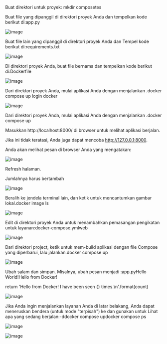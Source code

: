 Buat direktori untuk proyek: mkdir composetes

Buat file yang dipanggil di direktori proyek Anda dan tempelkan kode berikut di:app.py


![image](https://github.com/isnizuliani/tekn-cloud-computing/assets/127279123/e996f9af-efac-4629-a527-1a50e58e03fa)

Buat file lain yang dipanggil di direktori proyek Anda dan Tempel kode berikut di:requirements.txt

![image](https://github.com/isnizuliani/tekn-cloud-computing/assets/127279123/2b77f58d-7603-4f22-ac20-37a509ace1cf)


Di direktori proyek Anda, buat file bernama dan tempelkan kode berikut di:Dockerfile


![image](https://github.com/isnizuliani/tekn-cloud-computing/assets/127279123/58d6f018-cd06-43b2-bc5e-ec7f85b5dae0)


Dari direktori proyek Anda, mulai aplikasi Anda dengan menjalankan .docker compose up
login docker


![image](https://github.com/isnizuliani/tekn-cloud-computing/assets/127279123/ddd3c7ec-93dd-4c76-97a0-44e6bb3a2861)


Dari direktori proyek Anda, mulai aplikasi Anda dengan menjalankan .docker compose up



Masukkan http://localhost:8000/ di browser untuk melihat aplikasi berjalan.

Jika ini tidak teratasi, Anda juga dapat mencoba http://127.0.0.1:8000.

Anda akan melihat pesan di browser Anda yang mengatakan:

![image](https://github.com/isnizuliani/tekn-cloud-computing/assets/127279123/8cec90e2-3194-4974-8a2a-332310581764)


Refresh halaman.

Jumlahnya harus bertambah

![image](https://github.com/isnizuliani/tekn-cloud-computing/assets/127279123/2255b2ac-7d94-4edf-8d2b-5748f4692bfd)

Beralih ke jendela terminal lain, dan ketik untuk mencantumkan gambar lokal.docker image ls


![image](https://github.com/isnizuliani/tekn-cloud-computing/assets/127279123/41ae552b-c83f-474f-80b5-89b4c6c66dcc)


Edit di direktori proyek Anda untuk menambahkan pemasangan pengikatan untuk layanan:docker-compose.ymlweb

![image](https://github.com/isnizuliani/tekn-cloud-computing/assets/127279123/d4bb4010-c7ac-4e88-afb7-7e464f131e87)


Dari direktori project, ketik untuk mem-build aplikasi dengan file Compose yang diperbarui, lalu jalankan.docker compose up


![image](https://github.com/isnizuliani/tekn-cloud-computing/assets/127279123/4c2faece-f2e4-46da-8b21-a006408624a2)


Ubah salam dan simpan. Misalnya, ubah pesan menjadi :app.pyHello World!Hello from Docker!

return 'Hello from Docker! I have been seen {} times.\n'.format(count)

![image](https://github.com/isnizuliani/tekn-cloud-computing/assets/127279123/fb6e1eac-908a-4804-8c1b-c350263a561a)


Jika Anda ingin menjalankan layanan Anda di latar belakang, Anda dapat meneruskan bendera (untuk mode "terpisah") ke dan gunakan untuk Lihat apa yang sedang berjalan:-ddocker compose updocker compose ps


![image](https://github.com/isnizuliani/tekn-cloud-computing/assets/127279123/2949abaa-f7c3-46b0-a0e7-0ee88faa7b32)



![image](https://github.com/isnizuliani/tekn-cloud-computing/assets/127279123/7355f4d2-616d-46c3-a7dc-33585fdbdc80)





